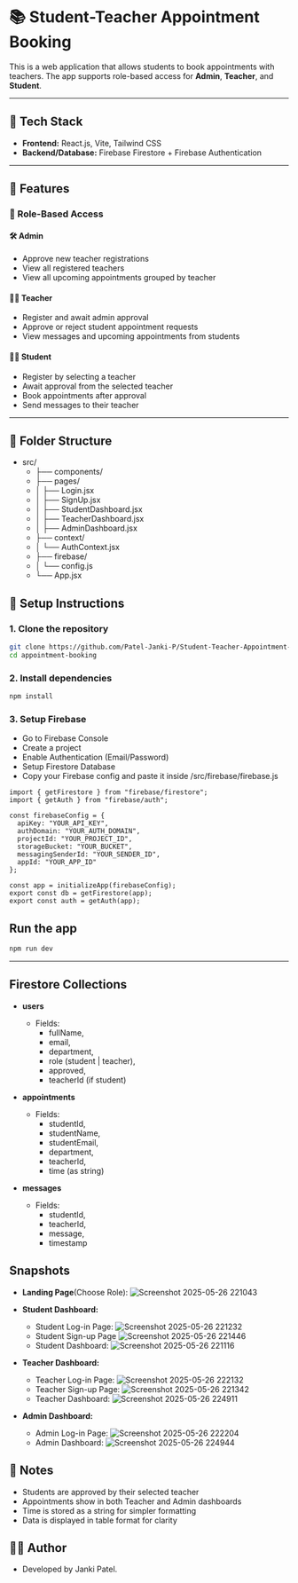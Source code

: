 # 📚 Student-Teacher Appointment Booking

This is a web application that allows students to book appointments with teachers. The app supports role-based access for **Admin**, **Teacher**, and **Student**.

---

## 🔧 Tech Stack

- **Frontend:** React.js, Vite, Tailwind CSS  
- **Backend/Database:** Firebase Firestore + Firebase Authentication

---

## 🔑 Features

### 👤 Role-Based Access

#### 🛠️ Admin
- Approve new teacher registrations
- View all registered teachers
- View all upcoming appointments grouped by teacher

#### 👨‍🏫 Teacher
- Register and await admin approval
- Approve or reject student appointment requests
- View messages and upcoming appointments from students

#### 👩‍🎓 Student
- Register by selecting a teacher
- Await approval from the selected teacher
- Book appointments after approval
- Send messages to their teacher

---

## 📁 Folder Structure


- src/
  - ├── components/
  - ├── pages/
  - │ ├── Login.jsx
  - │ ├── SignUp.jsx
  - │ ├── StudentDashboard.jsx
  - │ ├── TeacherDashboard.jsx
  - │ ├── AdminDashboard.jsx
  - ├── context/
  - │ └── AuthContext.jsx
  - ├── firebase/
  - │ └── config.js
  - └── App.jsx

## 🧪 Setup Instructions

### 1. Clone the repository

```bash
git clone https://github.com/Patel-Janki-P/Student-Teacher-Appointment-Booking.git
cd appointment-booking
```

### 2. Install dependencies

```bash
npm install
```

### 3. Setup Firebase
  - Go to Firebase Console
  - Create a project
  - Enable Authentication (Email/Password)
  - Setup Firestore Database
  - Copy your Firebase config and paste it inside /src/firebase/firebase.js
    
  ```import { initializeApp } from "firebase/app";
  import { getFirestore } from "firebase/firestore";
  import { getAuth } from "firebase/auth";
  
  const firebaseConfig = {
    apiKey: "YOUR_API_KEY",
    authDomain: "YOUR_AUTH_DOMAIN",
    projectId: "YOUR_PROJECT_ID",
    storageBucket: "YOUR_BUCKET",
    messagingSenderId: "YOUR_SENDER_ID",
    appId: "YOUR_APP_ID"
  };
  
  const app = initializeApp(firebaseConfig);
  export const db = getFirestore(app);
  export const auth = getAuth(app);
```
  
## Run the app

```bash
npm run dev
```

---

## Firestore Collections
- **users**
  - Fields:
      - fullName,
      - email,
      - department,
      - role (student | teacher),
      - approved,
      - teacherId (if student)

- **appointments**
  - Fields:
    - studentId,
    - studentName,
    - studentEmail,
    - department,
    - teacherId,
    - time (as string)

- **messages**
  - Fields:
      - studentId,
      - teacherId,
      - message,
      - timestamp
   
## Snapshots
- **Landing Page**(Choose Role):
  ![Screenshot 2025-05-26 221043](https://github.com/user-attachments/assets/78f0364b-fb42-455d-942f-7a95c1d62d97)

- **Student Dashboard:**
  - Student Log-in Page:
  ![Screenshot 2025-05-26 221232](https://github.com/user-attachments/assets/9d9ef3fc-e959-4d92-803a-071b37c2bf1b)
  - Student Sign-up Page
  ![Screenshot 2025-05-26 221446](https://github.com/user-attachments/assets/f5a0293b-1d61-4355-8599-43cdaaa26c92)
  - Student Dashboard:
  ![Screenshot 2025-05-26 221116](https://github.com/user-attachments/assets/c41502e2-bd79-4bda-b8e9-ae01e8f2ced6)

- **Teacher Dashboard:**
  - Teacher Log-in Page:
  ![Screenshot 2025-05-26 222132](https://github.com/user-attachments/assets/ebf3daff-fe9b-41b0-b816-1de2dccf7671)
  - Teacher Sign-up Page:
  ![Screenshot 2025-05-26 221342](https://github.com/user-attachments/assets/0cf57e77-a830-4c37-8f3c-7ff167d82413)
  - Teacher Dashboard: 
  ![Screenshot 2025-05-26 224911](https://github.com/user-attachments/assets/dbe46636-60f1-4ccd-9599-b11dc6b16c4c)


- **Admin Dashboard:**
  - Admin Log-in Page:
  ![Screenshot 2025-05-26 222204](https://github.com/user-attachments/assets/67535387-16db-47fd-9b8a-cbd333a1651a)
  - Admin Dashboard: 
  ![Screenshot 2025-05-26 224944](https://github.com/user-attachments/assets/2491b5c8-9c02-428b-892c-985056cbb6a4)

  

## 📝 Notes
- Students are approved by their selected teacher
- Appointments show in both Teacher and Admin dashboards
- Time is stored as a string for simpler formatting
- Data is displayed in table format for clarity

## 🧑‍💻 Author
- Developed by Janki Patel.



